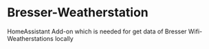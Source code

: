 # Bresser-Weatherstation
HomeAssistant Add-on which is needed for get data of Bresser Wifi-Weatherstations locally
